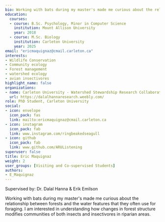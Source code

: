 ```yaml
--- 
bio: Working with bats during my master's made me curious about the relationship  between forests and the water features that they often use for foraging. I am interested in understanding how changes in forest structure modifies communities of both insects and insectivores in riparian areas.
education:
  courses:
  - course: B.Sc. Psychology, Minor in Computer Science
    institution: Mount Allison University
    year: 2018
  - course: M.Sc. Biology
    institution: Carleton University
    year: 2025
email: "ericmaquignaz@cmail.carleton.ca"
interests:
- Wildlife Conservation
- Community ecology
- Forest management
- watershed ecology
- avian insectivores
highlight_name: false
organizations:
- name: Carleton University - Watershed Stewardship Research Collaborative
  url: https://dalalhannaresearch.weebly.com/
role: PhD Student, Carleton University
social:
- icon: envelope
  icon_pack: fas
  link: mailto:ericmaquignaz@cmail.carleton.ca
- icon: instagram
  icon_pack: fab
  link: www.instagram.com/ringbeakedseagull
- icon: github
  icon_pack: fab
  link: www.github.com/ARUListening
superuser: false
title: Eric Maquignaz
weight: 2
user_groups: [Visiting and Co-supervised Students]
authors:
- E_Maquignaz
---
```


Supervised by: Dr. Dalal Hanna & Erik Emilson



Working with bats during my master's made me curious about the relationship  between forests and the water features that they often use for foraging. I am interested in understanding how changes in forest structure modifies communities of both insects and insectivores in riparian areas.




